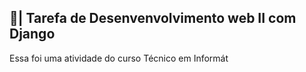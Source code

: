 ## 📑| Tarefa de Desenvenvolvimento web II com Django

  Essa foi uma atividade do curso Técnico em Informát
 
